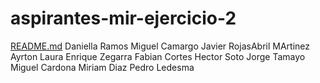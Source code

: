 # aspirantes-mir-ejercicio-2
[README.md](https://github.com/mike1591991/aspirantes-mir-ejercicio-2/files/10866656/README.md)
Daniella Ramos
Miguel Camargo
Javier RojasAbril MArtinez
Ayrton Laura
Enrique Zegarra
Fabian Cortes
Hector Soto
Jorge Tamayo
Miguel Cardona
Miriam Diaz
Pedro Ledesma
